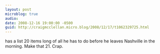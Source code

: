 ```yaml
---
layout: post
microblog: true
audio: 
date: 2008-12-16 19:00:00 -0500
guid: http://craigmcclellan.micro.blog/2008/12/17/t1062329725.html
---
```

has a list 20 items long of all he has to do before he leaves Nashville in the morning.  Make that 21.  Crap.
